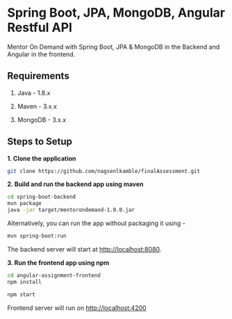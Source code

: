 # Spring Boot, JPA, MongoDB, Angular Restful API

Mentor On Demand with Spring Boot, JPA & MongoDB in the Backend and Angular in the frontend.

## Requirements

1. Java - 1.8.x

2. Maven - 3.x.x

3. MongoDB - 3.x.x

## Steps to Setup

**1. Clone the application**

```bash
git clone https://github.com/nagsenlkamble/finalAssessment.git
```

**2. Build and run the backend app using maven**

```bash
cd spring-boot-backend
mvn package
java -jar target/mentorondemand-1.0.0.jar
```

Alternatively, you can run the app without packaging it using -

```bash
mvn spring-boot:run
```

The backend server will start at <http://localhost:8080>.

**3. Run the frontend app using npm**

```bash
cd angular-assignment-frontend
npm install
```

```bash
npm start
```

Frontend server will run on <http://localhost:4200>

